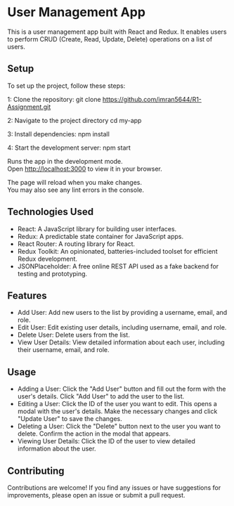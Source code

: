 # User Management App

This is a user management app built with React and Redux. It enables users to perform CRUD (Create, Read, Update, Delete) operations on a list of users.

## Setup

To set up the project, follow these steps:

1: Clone the repository:
git clone https://github.com/imran5644/R1-Assignment.git

2: Navigate to the project directory
cd my-app

3: Install dependencies:
npm install

4: Start the development server:
npm start

Runs the app in the development mode.\
Open [http://localhost:3000](http://localhost:3000) to view it in your browser.

The page will reload when you make changes.\
You may also see any lint errors in the console.


## Technologies Used
<ul>
<li>React: A JavaScript library for building user interfaces.</li>
<li>Redux: A predictable state container for JavaScript apps.</li>
<li>React Router: A routing library for React.</li>
<li>Redux Toolkit: An opinionated, batteries-included toolset for efficient Redux development.</li>
<li>JSONPlaceholder: A free online REST API used as a fake backend for testing and prototyping.</li>
</ul>

## Features
<ul>
<li>Add User: Add new users to the list by providing a username, email, and role.</li>
<li>Edit User: Edit existing user details, including username, email, and role.</li>
<li>Delete User: Delete users from the list.</li>
<li>View User Details: View detailed information about each user, including their username, email, and role.
</li>
</ul>

## Usage
<ul>
<li>Adding a User: Click the "Add User" button and fill out the form with the user's details. Click "Add User" to add the user to the list.</li>
<li>Editing a User: Click the ID of the user you want to edit. This opens a modal with the user's details. Make the necessary changes and click "Update User" to save the changes.</li>
<li>Deleting a User: Click the "Delete" button next to the user you want to delete. Confirm the action in the modal that appears.</li>
<li>Viewing User Details: Click the ID of the user to view detailed information about the user.</li>
</ul>


## Contributing
Contributions are welcome! If you find any issues or have suggestions for improvements, please open an issue or submit a pull request.

